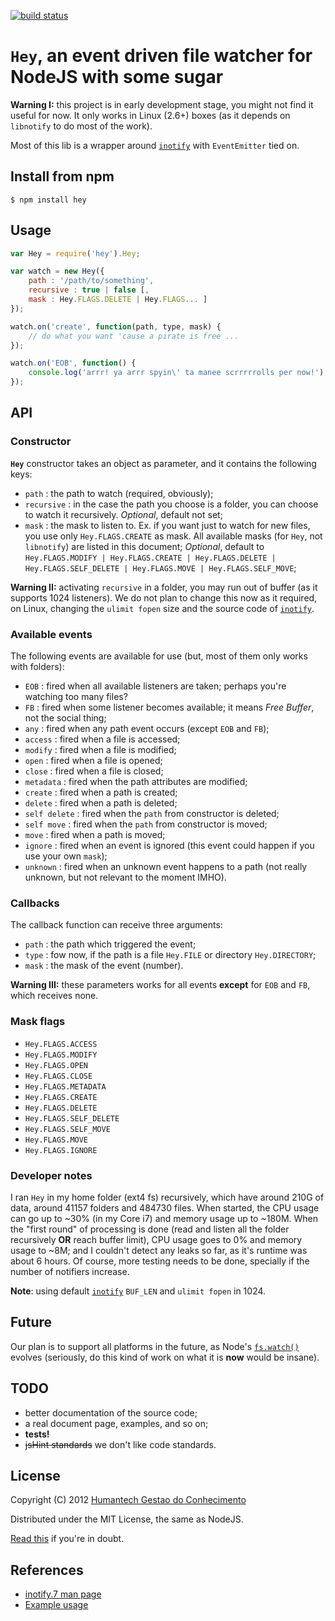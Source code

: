 [![build status](https://secure.travis-ci.org/humantech/Hey.png)](http://travis-ci.org/humantech/Hey)
# `Hey`, an event driven file watcher for NodeJS with some sugar

**Warning I:** this project is in early development stage, you might not find it useful for now. It only works in Linux (2.6+) boxes (as it depends on `libnotify` to do most of the work).

Most of this lib is a wrapper around [`inotify`](https://github.com/c4milo/node-inotify) with `EventEmitter` tied on.

## Install from npm
```
$ npm install hey
```

## Usage
```javascript
var Hey = require('hey').Hey;

var watch = new Hey({
	path : '/path/to/something',
	recursive : true | false [,
	mask : Hey.FLAGS.DELETE | Hey.FLAGS... ]
});

watch.on('create', function(path, type, mask) {
	// do what you want 'cause a pirate is free ...
});

watch.on('EOB', function() {
	console.log('arrr! ya arrr spyin\' ta manee scrrrrrolls per now!');
});
```
## API

### Constructor

**`Hey`** constructor takes an object as parameter, and it contains the following keys:

* `path` : the path to watch (required, obviously);
* `recursive` : in the case the path you choose is a folder, you can choose to watch it recursively. *Optional*, default not set;
* `mask` : the mask to listen to. Ex. if you want just to watch for new files, you use only `Hey.FLAGS.CREATE` as mask. All available masks (for `Hey`, not `libnotify`) are listed in this document; *Optional*, default to `Hey.FLAGS.MODIFY | Hey.FLAGS.CREATE | Hey.FLAGS.DELETE | Hey.FLAGS.SELF_DELETE | Hey.FLAGS.MOVE | Hey.FLAGS.SELF_MOVE`;


**Warning II:** activating `recursive` in a folder, you may run out of buffer (as it supports 1024 listeners). We do not plan to change this now as it required, on Linux, changing the `ulimit fopen` size and the source code of [`inotify`](https://github.com/c4milo/node-inotify).

### Available events

The following events are available for use (but, most of them only works with folders):

* `EOB` : fired when all available listeners are taken; perhaps you're watching too many files?
* `FB` : fired when some listener becomes available; it means *Free Buffer*, not the social thing;
* `any` : fired when any path event occurs (except `EOB` and `FB`);
* `access` : fired when a file is accessed;
* `modify` : fired when a file is modified;
* `open` : fired when a file is opened;
* `close` : fired when a file is closed;
* `metadata` : fired when the path attributes are modified;
* `create` : fired when a path is created;
* `delete` : fired when a path is deleted;
* `self delete` : fired when the `path` from constructor is deleted;
* `self move` : fired when the `path` from constructor is moved;
* `move` : fired when a path is moved;
* `ignore` : fired when an event is ignored (this event could happen if you use your own `mask`);
* `unknown` : fired when an unknown event happens to a path (not really unknown, but not relevant to the moment IMHO).

### Callbacks

The callback function can receive three arguments:

* `path` : the path which triggered the event; 
* `type` : fow now, if the path is a file `Hey.FILE` or directory `Hey.DIRECTORY`;
* `mask` : the mask of the event (number).

**Warning III:** these parameters works for all events **except** for `EOB` and `FB`, which receives none.

### Mask flags

* `Hey.FLAGS.ACCESS`
* `Hey.FLAGS.MODIFY`
* `Hey.FLAGS.OPEN`
* `Hey.FLAGS.CLOSE`
* `Hey.FLAGS.METADATA`
* `Hey.FLAGS.CREATE`
* `Hey.FLAGS.DELETE`
* `Hey.FLAGS.SELF_DELETE`
* `Hey.FLAGS.SELF_MOVE`
* `Hey.FLAGS.MOVE`
* `Hey.FLAGS.IGNORE`

### Developer notes

I ran ``Hey`` in my home folder (ext4 fs) recursively, which have around 210G of data, around 41157 folders and 484730 files. When started, the CPU usage can go up to ~30% (in my Core i7) and memory usage up to ~180M. When the "first round" of processing is done (read and listen all the folder recursively **OR** reach buffer limit), CPU usage goes to 0% and memory usage to ~8M; and I couldn't detect any leaks so far, as it's runtime was about 6 hours. Of course, more testing needs to be done, specially if the number of notifiers increase.

**Note**: using default [`inotify`](https://github.com/c4milo/node-inotify) `BUF_LEN` and `ulimit fopen` in 1024.

## Future

Our plan is to support all platforms in the future, as Node's [`fs.watch()`](http://nodejs.org/api/fs.html#fs_fs_watch_filename_options_listener) evolves (seriously, do this kind of work on what it is **now** would be insane).

## TODO

* better documentation of the source code;
* a real document page, examples, and so on;
* **tests!**
* ~~jsHint standards~~ we don't like code standards.

## License

Copyright (C) 2012 [Humantech Gestao do Conhecimento](https://www.humantech.com.br/)

Distributed under the MIT License, the same as NodeJS.

[Read this](https://github.com/humantech/hey/blob/master/LICENSE) if you're in doubt.

## References
* [inotify.7 man page](http://www.kernel.org/doc/man-pages/online/pages/man7/inotify.7.html)
* [Example usage](https://github.com/humantech/hey/blob/master/examples/directory.js)
